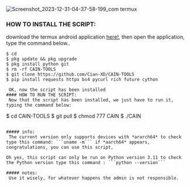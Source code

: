 ![Screenshot_2023-12-31-04-37-58-199_com termux](https://github.com/Cian-XD/CAIN-TOOLS/assets/153116104/01d4f298-4d71-45a9-80ee-1352ef3b6e05)

### HOW TO INSTALL THE SCRIPT:
 download the termux android application [here!](https://apkcombo.com/termux/com.termux/download/apk), then open the application, type the command below..
 ```
 $ cd
 $ pkg update && pkg upgrade
 $ pkg install python git
 $ rm -rf CAIN-TOOLS
 $ git clone https://github.com/Cian-XD/CAIN-TOOLS
 $ pip install requests httpx bs4 pycurl rich future cython 

 ```

```
 OK, now the script has been installed
#### HOW TO RUN THE SCRIPT:
 Now that the script has been installed, we just have to run it, typing the command below:
 ```
  $ cd CAIN-TOOLS
  $ git pull
  $ chmod 777 CAIN
  $ ./CAIN
```

##### info:
 The current version only supports devices with *ararch64* to check type this command: ```uname -m``` if *aarch64* appears, congratulations, you can use this script,

Oh yes, this script can only be run on Python version 3.11 to check the Python version type this command : ```python --version```

##### notes:
 Use it wisely, for whatever happens the admin is not responsible.

